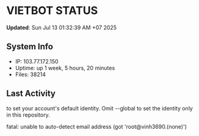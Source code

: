 # VIETBOT STATUS
**Updated**: Sun Jul 13 01:32:39 AM +07 2025

## System Info
- IP: 103.77.172.150
- Uptime: up 1 week, 5 hours, 20 minutes
- Files: 38214

## Last Activity

to set your account's default identity.
Omit --global to set the identity only in this repository.

fatal: unable to auto-detect email address (got 'root@vinh3690.(none)')
